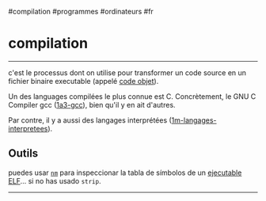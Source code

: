 #compilation #programmes #ordinateurs #fr
# compilation
---
c'est le processus dont on utilise pour transformer un code source en un fichier binaire executable (appelé [code objet](1a2-code-objet.md)).

Un des languages compilées le plus connue est C. Concrètement, le GNU C Compiler gcc ([1a3-gcc](1a3-gcc.md)), bien qu'il y en ait d'autres.

Par contre, il y a aussi des langages interprétées ([1m-langages-interpretees](1m-langages-interpretees.md)).
## Outils
puedes usar [`nm`](1a1-nm.md) para inspeccionar la tabla de símbolos de un [ejecutable ELF](1c2-format-ELF.md)... si no has usado `strip`. 

---